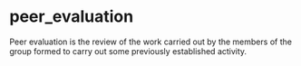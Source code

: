 # peer_evaluation
Peer evaluation is the review of the work carried out by the members of the group formed to carry out some previously established activity.
